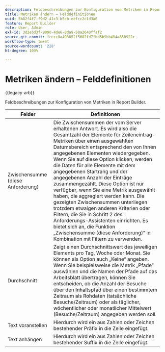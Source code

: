 ```yaml
---
description: Feldbeschreibungen zur Konfiguration von Metriken in Report Builder.
title: Metriken ändern – Felddefinitionen
uuid: 5b82f4f7-f9d2-41c3-b5cb-eefcc2c1d3a6
feature: Report Builder
role: User, Admin
exl-id: 3d2ebd3f-9090-4de6-8da9-50a2640ffaf2
source-git-commit: fcecc8a493852f5682fd7fbd5b9bb484a850922c
workflow-type: tm+mt
source-wordcount: '228'
ht-degree: 100%

---
```


# Metriken ändern – Felddefinitionen

{{legacy-arb}}

Feldbeschreibungen zur Konfiguration von Metriken in Report Builder.

| Felder | Definitionen |
|--- |--- |
| Zwischensumme (diese Anforderung) | Die Zwischensummen der vom Server erhaltenen Antwort. Es wird also die Gesamtzahl der Elemente für Zeileneintrag-Metriken über einen ausgewählten Datumsbereich entsprechend den von Ihnen angegebenen Elementen wiedergegeben. Wenn Sie auf diese Option klicken, werden die Daten für alle Elemente mit dem angegebenen Startrang und der angegebenen Anzahl der Einträge zusammengezählt.  Diese Option ist nur verfügbar, wenn Sie eine Metrik ausgewählt haben, die aggregiert werden kann. Die gezeigten Zwischensummen unterliegen trotzdem etwaigen anderen Kriterien oder Filtern, die Sie in Schritt 2 des Anforderungs-Assistenten einrichten. Es bietet sich an, die Funktion „Zwischensumme (diese Anforderung)“ in Kombination mit Filtern zu verwenden. |
| Durchschnitt | Zeigt einen Durchschnittswert des jeweiligen Elements pro Tag, Woche oder Monat. Sie können als Option auch „Keine“ angeben.  Wenn Sie beispielsweise die Metrik „Pfade“ auswählen und die Namen der Pfade auf das Arbeitsblatt übertragen, können Sie entscheiden, ob die Anzahl der Besuche über den Inhaltspfad über einen bestimmtem Zeitraum als Rohdaten (tatsächliche Besuche/Zeitraum) oder als täglicher, wöchentlicher oder monatlicher Mittelwert (Besuche/Zeitraum) angegeben werden soll. |
| Text voranstellen | Hierdurch wird ein aus Zahlen oder Zeichen bestehender Präfix in die Zelle eingefügt. |
| Text anhängen | Hierdurch wird ein aus Zahlen oder Zeichen bestehender Suffix in die Zelle eingefügt. |
